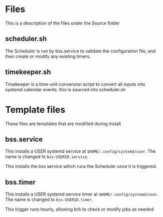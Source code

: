 # Files 

This is a description of the files under the Source folder

## scheduler.sh

The Scheduler is run by bss.service to validate the configuration file, and then create or modify any existing timers.

## timekeeper.sh 

Timekeeper is a time-unit conversion script to convert all inputs into systemd calendar events. this is sourced into scheduler.sh

# Template files

These files are templates that are modified during install

## bss.service

This installs a USER systemd service at `$HOME/.config/systemd/user`. 
The name is changed to `bss-USERID.service`.

This installs the bss service which runs the Scheduler once it is triggered.

## bss.timer

This installs a USER systemd service timer at `$HOME/.config/systemd/user`. 
The name is changed to `bss-USERID.timer`.

This trigger runs hourly, allowing brb to check or modify jobs as needed
